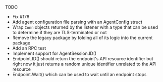 TODO

- Fix #176
- Add agent configuration file parsing with an AgentConfig struct
- Wrap `Conn` objects returned by the listener with a type that can be used to determine if they are TLS-terminated or not
- Remove the legacy package by folding all of its logic into the current package
- Add an RPC test
- Implement support for AgentSession.ID()
- Endpoint.ID() should return the endpoint's API resource identifier but right now it just returns a random unique identifier unrelated to the API resource
- Endpoint.Wait() which can be used to wait until an endpoint stops